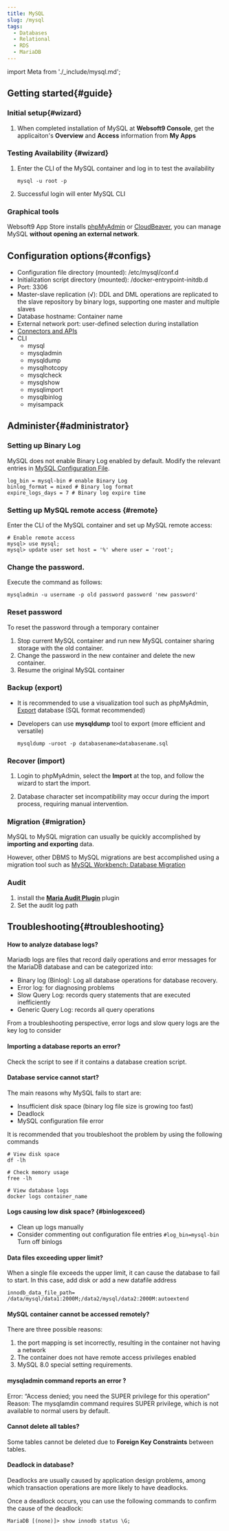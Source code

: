 ```yaml
---
title: MySQL
slug: /mysql
tags:
  - Databases
  - Relational
  - RDS 
  - MariaDB
---
```


import Meta from './_include/mysql.md';

<Meta name="meta" />

## Getting started{#guide}

### Initial setup{#wizard}

1. When completed installation of MySQL at **Websoft9 Console**, get the applicaiton's **Overview** and **Access** information from **My Apps**  

### Testing Availability {#wizard}

1. Enter the CLI of the MySQL container and log in to test the availability
   ```
   mysql -u root -p
   ```
2. Successful login will enter MySQL CLI

### Graphical tools

Websoft9 App Store installs [phpMyAdmin](./phpmyadmin) or [CloudBeaver](./cloudbeaver#mysql), you can manage MySQL **without opening an external network**.

## Configuration options{#configs}

- Configuration file directory (mounted): /etc/mysql/conf.d
- Initialization script directory (mounted): /docker-entrypoint-initdb.d
- Port: 3306
- Master-slave replication (√): DDL and DML operations are replicated to the slave repository by binary logs, supporting one master and multiple slaves
- Database hostname: Container name
- External network port: user-defined selection during installation
- [Connectors and APIs](https://dev.mysql.com/doc/index-connectors.html)
- CLI
  * mysql
  * mysqladmin
  * mysqldump 
  * mysqlhotcopy
  * mysqlcheck
  * mysqlshow
  * mysqlimport
  * mysqlbinlog
  * myisampack

## Administer{#administrator}

### Setting up Binary Log

MySQL does not enable Binary Log enabled by default. Modify the relevant entries in [MySQL Configuration File](#configs).

```
log_bin = mysql-bin # enable Binary Log
binlog_format = mixed # Binary log format
expire_logs_days = 7 # Binary log expire time
```

### Setting up MySQL remote access {#remote}

Enter the CLI of the MySQL container and set up MySQL remote access:

```
# Enable remote access
mysql> use mysql;
mysql> update user set host = '%' where user = 'root';
```

### Change the password.

Execute the command as follows:
```
mysqladmin -u username -p old password password 'new password' 
```
### Reset password

To reset the password through a temporary container

1. Stop current MySQL container and run new MySQL container sharing storage with the old container.
2. Change the password in the new container and delete the new container.
3. Resume the original MySQL container


### Backup (export) 

- It is recommended to use a visualization tool such as phpMyAdmin, [Export](./phpmyadmin#exportimport) database (SQL format recommended)

- Developers can use **mysqldump** tool to export (more efficient and versatile)
   ```
   mysqldump -uroot -p databasename>databasename.sql
   ```

### Recover (import)

1. Login to phpMyAdmin, select  the **Import** at the top, and follow the wizard to start the import.

2. Database character set incompatibility may occur during the import process, requiring manual intervention. 

### Migration {#migration}

MySQL to MySQL migration can usually be quickly accomplished by **importing and exporting** data.    

However, other DBMS to MySQL migrations are best accomplished using a migration tool such as [MySQL Workbench: Database Migration](https://www.mysql.com/products/workbench/migrate/)


### Audit

1. install the **[Maria Audit Plugin](https://mariadb.com/kb/en/mariadb-audit-plugin/)** plugin
2. Set the audit log path

## Troubleshooting{#troubleshooting}

#### How to analyze database logs?

Mariadb logs are files that record daily operations and error messages for the MariaDB database and can be categorized into:

* Binary log (Binlog):  Log all database operations for database recovery. 
* Error log: for diagnosing problems
* Slow Query Log: records query statements that are executed inefficiently
* Generic Query Log: records all query operations

From a troubleshooting perspective, error logs and slow query logs are the key log  to consider

#### Importing a database reports an error?

Check the script to see if it contains a database creation script.

#### Database service cannot start?

The main reasons why MySQL fails to start are:

* Insufficient disk space (binary log file size is growing too fast)
* Deadlock
* MySQL configuration file error

It is recommended that you troubleshoot the problem by using the following commands  

```shell
# View disk space
df -lh

# Check memory usage
free -lh

# View database logs
docker logs container_name
```

#### Logs causing low disk space? {#binlogexceed}

- Clean up logs manually
- Consider commenting out configuration file entries `#log_bin=mysql-bin` Turn off binlogs

#### Data files exceeding upper limit?

When a single file exceeds the upper limit, it can cause the database to fail to start. In this case, add disk or add a new datafile address
```
innodb_data_file_path= /data/mysql/data1:2000M;/data2/mysql/data2:2000M:autoextend
```

#### MySQL container cannot be accessed remotely?

There are three possible reasons:

1. the port mapping is set incorrectly, resulting in the container not having a network
2. The container does not have remote access privileges enabled
3. MySQL 8.0 special setting requirements.

#### mysqladmin command reports an error ?

Error: “Access denied; you need the SUPER privilege for this operation”  
Reason: The mysqlamdin command requires SUPER privilege, which is not available to normal users by default.    

#### Cannot delete all tables?

Some tables cannot be deleted due to **Foreign Key Constraints** between tables.

#### Deadlock in database?

Deadlocks are usually caused by application design problems, among which transaction operations are more likely to have deadlocks.  

Once a deadlock occurs, you can use the following commands to confirm the cause of the deadlock:

```
MariaDB [(none)]> show innodb status \G;
```

